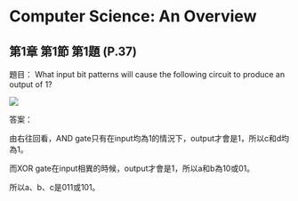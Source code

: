 # Computer Science: An Overview
## 第1章 第1節 第1題 (P.37)

題目：
What input bit patterns will cause the following circuit to produce an output of 1?

![](https://raw.githubusercontent.com/mini-island/Computer-Science-an-Overview/master/exercises/ch01-1-1.jpg)


答案：

由右往回看，AND gate只有在input均為1的情況下，output才會是1，所以c和d均為1。

而XOR gate在input相異的時候，output才會是1，所以a和b為10或01。


所以a、b、c是011或101。
